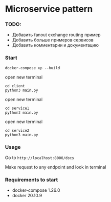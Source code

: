 # Microservice pattern

### TODO:

- Добавить fanout exchange routing пример
- Добавить больше примеров сервисов
- Добавить комментарии и документацию


### Start

```
docker-compose up --build
```

open new terminal

```
cd client
python3 main.py
```

open new terminal

```
cd service1
python3 main.py
```

open new terminal

```
cd service2
python3 main.py
```

### Usage

Go to `http://localhost:8000/docs`

Make request to any endpoint and look in terminal

### Requirements to start

- docker-compose 1.26.0
- docker 20.10.9

